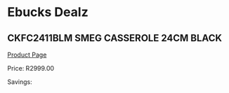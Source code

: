 
# Ebucks Dealz
## CKFC2411BLM SMEG CASSEROLE 24CM BLACK
[Product Page](https://www.ebucks.com/web/shop/productSelected.do?prodId=1170705776&catId=704983235)

Price: R2999.00

Savings: 


	